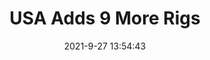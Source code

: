 ---
"title": "USA Adds 9 More Rigs"
"date": "2021-9-27 13:54:43"
"feed_name": "RIGZONE"
"feed_website": "http://www.rigzone.com/"
"feed_rss": "http://www.rigzone.com/news/rss/rigzone_latest.aspx"
"link": "https://www.rigzone.com/news/usa_adds_9_more_rigs-27-sep-2021-166543-article/?rss=true"
"source": "None"
"file": "_posts/2021-1-1-0571f653f96f31aa3484bd45778b70da75b58589.md"
"accident": "0"
"drilling": "0"
"dead": "0"
"injured": "0"
"arrested": "0"
"where": "unknown site"
"place": "unknown place"
---